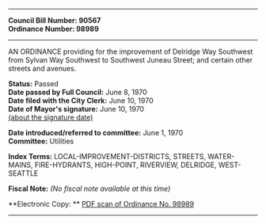 * * * * *  
  
**Council Bill Number: [](#h0)[](#h2)90567**   
**Ordinance Number: 98989**  
  
* * * * *  
  
AN ORDINANCE providing for the improvement of Delridge Way Southwest from Sylvan Way Southwest to Southwest Juneau Street; and certain other streets and avenues.  
  
**Status:** Passed   
**Date passed by Full Council:** June 8, 1970   
**Date filed with the City Clerk:** June 10, 1970   
**Date of Mayor's signature:** June 10, 1970   
[(about the signature date)](/~public/approvaldate.htm)   
  
  
**Date introduced/referred to committee:** June 1, 1970   
**Committee:** Utilities   
  
**Index Terms:** LOCAL-IMPROVEMENT-DISTRICTS, STREETS, WATER-MAINS, FIRE-HYDRANTS, HIGH-POINT, RIVERVIEW, DELRIDGE, WEST-SEATTLE  
  
**Fiscal Note:** *(No fiscal note available at this time)*  
  
**Electronic Copy: ** [PDF scan of Ordinance No. 98989](/~archives/Ordinances/Ord_98989.pdf)  
  
* * * * *  
